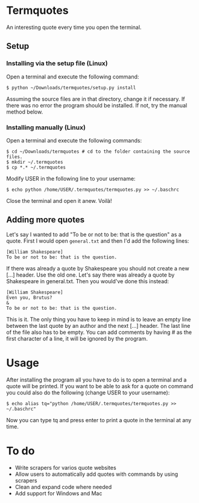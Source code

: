 Termquotes
==========
An interesting quote every time you open the terminal.

Setup
-----
### Installing via the setup file (Linux)
Open a terminal and execute the following command:

    $ python ~/Downloads/termquotes/setup.py install

Assuming the source files are in that directory, change it if necessary. If
there was no error the program should be installed. If not, try the manual
method below. 
### Installing manually (Linux)
Open a terminal and execute the following commands:

    $ cd ~/Downloads/termquotes # cd to the folder containing the source files.
    $ mkdir ~/.termquotes
    $ cp *.* ~/.termquotes

Modify USER in the following line to your username:

    $ echo python /home/USER/.termquotes/termquotes.py >> ~/.baschrc

Close the terminal and open it anew. Voilà!

Adding more quotes
------------------
Let's say I wanted to add "To be or not to be: that is the question" as a
quote. First I would open `general.txt` and then I'd add the following lines:

    [William Shakespeare]
    To be or not to be: that is the question.

If there was already a quote by Shakespeare you should not create a new [...]
header. Use the old one. Let's say there was already a quote by Shakespeare in
general.txt. Then you would've done this instead:

    [William Shakespeare]
    Even you, Brutus?
    &
    To be or not to be: that is the question.

This is it. The only thing you have to keep in mind is to leave an empty line
between the last quote by an author and the next [...] header. The last line of
the file also has to be empty. You can add comments by having # as the first
character of a line, it will be ignored by the program.

Usage
=====
After installing the program all you have to do is to open a terminal and a
quote will be printed. If you want to be able to ask for a quote on command you
could also do the following (change USER to your username):

    $ echo alias tq="python /home/USER/.termquotes/termquotes.py >> ~/.baschrc"

Now you can type tq and press enter to print a quote in the terminal at any
time.

To do
=====
* Write scrapers for varios quote websites
* Allow users to automatically add quotes with commands by using scrapers
* Clean and expand code where needed
* Add support for Windows and Mac
